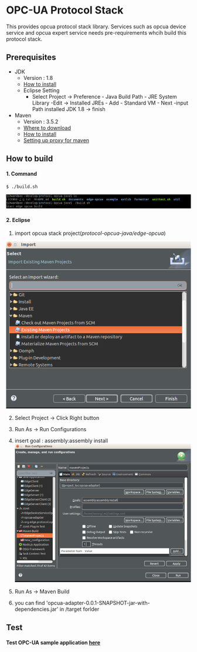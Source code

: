 OPC-UA Protocol Stack
================================

This provides opcua protocol stack library. 
Services such as opcua device service and opcua expert service needs pre-requirements whcih build this protocol stack.

## Prerequisites ##

- JDK
  - Version : 1.8
  - [How to install](https://docs.oracle.com/javase/8/docs/technotes/guides/install/linux_jdk.html)
  - Eclipse Setting
     - Select Project -> Preference - Java Build Path - JRE System Library -Edit -> 
            Installed JREs - Add - Standard VM - Next -input Path installed JDK 1.8 -> finish 
- Maven
  - Version : 3.5.2
  - [Where to download](https://maven.apache.org/download.cgi)
  - [How to install](https://maven.apache.org/install.html)
  - [Setting up proxy for maven](https://maven.apache.org/guides/mini/guide-proxies.html)

## How to build  ##

#### 1. Command ####

```shell
$ ./build.sh
```
 ![build_stack](./documents/readme_images/build_stack.png)

#### 2. Eclipse ####

1. import opcua stack project(*protocol-opcua-java/edge-opcua*)

 ![build_2_1](./documents/readme_images/build_2_1.png)

2.  Select Project -> Click Right button

3. Run As -> Run Configurations

4. insert goal : assembly:assembly install
   ![build_2_2](./documents/readme_images/build_2_2.png)

5. Run As -> Maven Build

6. you can find 'opcua-adapter-0.0.1-SNAPSHOT-jar-with-dependencies.jar' in /target forlder 

## Test ##

#### Test OPC-UA sample application [here](./example/README.md)
